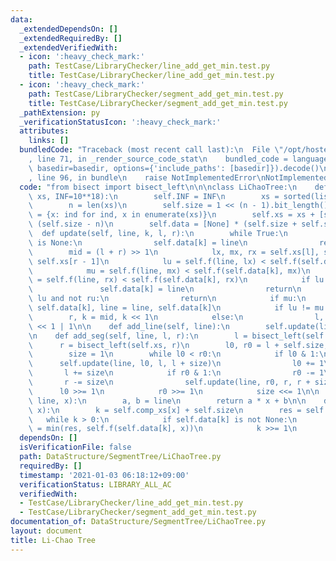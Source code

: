 ```yaml
---
data:
  _extendedDependsOn: []
  _extendedRequiredBy: []
  _extendedVerifiedWith:
  - icon: ':heavy_check_mark:'
    path: TestCase/LibraryChecker/line_add_get_min.test.py
    title: TestCase/LibraryChecker/line_add_get_min.test.py
  - icon: ':heavy_check_mark:'
    path: TestCase/LibraryChecker/segment_add_get_min.test.py
    title: TestCase/LibraryChecker/segment_add_get_min.test.py
  _pathExtension: py
  _verificationStatusIcon: ':heavy_check_mark:'
  attributes:
    links: []
  bundledCode: "Traceback (most recent call last):\n  File \"/opt/hostedtoolcache/Python/3.9.1/x64/lib/python3.9/site-packages/onlinejudge_verify/documentation/build.py\"\
    , line 71, in _render_source_code_stat\n    bundled_code = language.bundle(stat.path,\
    \ basedir=basedir, options={'include_paths': [basedir]}).decode()\n  File \"/opt/hostedtoolcache/Python/3.9.1/x64/lib/python3.9/site-packages/onlinejudge_verify/languages/python.py\"\
    , line 96, in bundle\n    raise NotImplementedError\nNotImplementedError\n"
  code: "from bisect import bisect_left\n\n\nclass LiChaoTree:\n    def __init__(self,\
    \ xs, INF=10**18):\n        self.INF = INF\n        xs = sorted(list(set(xs)))\n\
    \        n = len(xs)\n        self.size = 1 << (n - 1).bit_length()\n        self.comp_xs\
    \ = {x: ind for ind, x in enumerate(xs)}\n        self.xs = xs + [self.INF] *\
    \ (self.size - n)\n        self.data = [None] * (self.size + self.size)\n\n  \
    \  def update(self, line, k, l, r):\n        while True:\n            if self.data[k]\
    \ is None:\n                self.data[k] = line\n                return\n    \
    \        mid = (l + r) >> 1\n            lx, mx, rx = self.xs[l], self.xs[mid],\
    \ self.xs[r - 1]\n            lu = self.f(line, lx) < self.f(self.data[k], lx)\n\
    \            mu = self.f(line, mx) < self.f(self.data[k], mx)\n            ru\
    \ = self.f(line, rx) < self.f(self.data[k], rx)\n            if lu and ru:\n \
    \               self.data[k] = line\n                return\n            if not\
    \ lu and not ru:\n                return\n            if mu:\n               \
    \ self.data[k], line = line, self.data[k]\n            if lu != mu:\n        \
    \        r, k = mid, k << 1\n            else:\n                l, k = mid, k\
    \ << 1 | 1\n\n    def add_line(self, line):\n        self.update(line, 1, 0, self.size)\n\
    \n    def add_seg(self, line, l, r):\n        l = bisect_left(self.xs, l)\n  \
    \      r = bisect_left(self.xs, r)\n        l0, r0 = l + self.size, r + self.size\n\
    \        size = 1\n        while l0 < r0:\n            if l0 & 1:\n          \
    \      self.update(line, l0, l, l + size)\n                l0 += 1\n         \
    \       l += size\n            if r0 & 1:\n                r0 -= 1\n         \
    \       r -= size\n                self.update(line, r0, r, r + size)\n      \
    \      l0 >>= 1\n            r0 >>= 1\n            size <<= 1\n\n    def f(self,\
    \ line, x):\n        a, b = line\n        return a * x + b\n\n    def min(self,\
    \ x):\n        k = self.comp_xs[x] + self.size\n        res = self.INF\n     \
    \   while k > 0:\n            if self.data[k] is not None:\n                res\
    \ = min(res, self.f(self.data[k], x))\n            k >>= 1\n        return res\n"
  dependsOn: []
  isVerificationFile: false
  path: DataStructure/SegmentTree/LiChaoTree.py
  requiredBy: []
  timestamp: '2021-01-03 06:18:12+09:00'
  verificationStatus: LIBRARY_ALL_AC
  verifiedWith:
  - TestCase/LibraryChecker/line_add_get_min.test.py
  - TestCase/LibraryChecker/segment_add_get_min.test.py
documentation_of: DataStructure/SegmentTree/LiChaoTree.py
layout: document
title: Li-Chao Tree
---
```

